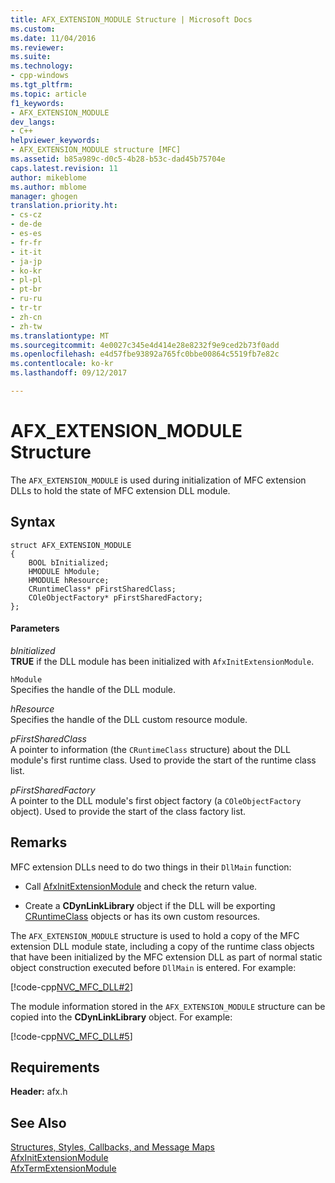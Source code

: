 ```yaml
---
title: AFX_EXTENSION_MODULE Structure | Microsoft Docs
ms.custom: 
ms.date: 11/04/2016
ms.reviewer: 
ms.suite: 
ms.technology:
- cpp-windows
ms.tgt_pltfrm: 
ms.topic: article
f1_keywords:
- AFX_EXTENSION_MODULE
dev_langs:
- C++
helpviewer_keywords:
- AFX_EXTENSION_MODULE structure [MFC]
ms.assetid: b85a989c-d0c5-4b28-b53c-dad45b75704e
caps.latest.revision: 11
author: mikeblome
ms.author: mblome
manager: ghogen
translation.priority.ht:
- cs-cz
- de-de
- es-es
- fr-fr
- it-it
- ja-jp
- ko-kr
- pl-pl
- pt-br
- ru-ru
- tr-tr
- zh-cn
- zh-tw
ms.translationtype: MT
ms.sourcegitcommit: 4e0027c345e4d414e28e8232f9e9ced2b73f0add
ms.openlocfilehash: e4d57fbe93892a765fc0bbe00864c5519fb7e82c
ms.contentlocale: ko-kr
ms.lasthandoff: 09/12/2017

---
```

# <a name="afxextensionmodule-structure"></a>AFX_EXTENSION_MODULE Structure
The `AFX_EXTENSION_MODULE` is used during initialization of MFC extension DLLs to hold the state of MFC extension DLL module.  
  
## <a name="syntax"></a>Syntax  
  
```  
struct AFX_EXTENSION_MODULE  
{  
    BOOL bInitialized;  
    HMODULE hModule;  
    HMODULE hResource;  
    CRuntimeClass* pFirstSharedClass;  
    COleObjectFactory* pFirstSharedFactory;  
};  
```  
  
#### <a name="parameters"></a>Parameters  
 *bInitialized*  
 **TRUE** if the DLL module has been initialized with `AfxInitExtensionModule`.  
  
 `hModule`  
 Specifies the handle of the DLL module.  
  
 *hResource*  
 Specifies the handle of the DLL custom resource module.  
  
 *pFirstSharedClass*  
 A pointer to information (the `CRuntimeClass` structure) about the DLL module's first runtime class. Used to provide the start of the runtime class list.  
  
 *pFirstSharedFactory*  
 A pointer to the DLL module's first object factory (a `COleObjectFactory` object). Used to provide the start of the class factory list.  
  
## <a name="remarks"></a>Remarks  
 MFC extension DLLs need to do two things in their `DllMain` function:  
  
-   Call [AfxInitExtensionModule](extension-dll-macros.md#afxinitextensionmodule) and check the return value.  
  
-   Create a **CDynLinkLibrary** object if the DLL will be exporting [CRuntimeClass](../../mfc/reference/cruntimeclass-structure.md) objects or has its own custom resources.  
  
 The `AFX_EXTENSION_MODULE` structure is used to hold a copy of the MFC extension DLL module state, including a copy of the runtime class objects that have been initialized by the MFC extension DLL as part of normal static object construction executed before `DllMain` is entered. For example:  
  
 [!code-cpp[NVC_MFC_DLL#2](../../atl-mfc-shared/codesnippet/cpp/afx-extension-module-structure_1.cpp)]  
  
 The module information stored in the `AFX_EXTENSION_MODULE` structure can be copied into the **CDynLinkLibrary** object. For example:  
  
 [!code-cpp[NVC_MFC_DLL#5](../../atl-mfc-shared/codesnippet/cpp/afx-extension-module-structure_2.cpp)]  
  
## <a name="requirements"></a>Requirements  
 **Header:** afx.h  
  
## <a name="see-also"></a>See Also  
 [Structures, Styles, Callbacks, and Message Maps](../../mfc/reference/structures-styles-callbacks-and-message-maps.md)   
 [AfxInitExtensionModule](extension-dll-macros.md#afxinitextensionmodule)   
 [AfxTermExtensionModule](extension-dll-macros.md#afxtermextensionmodule)


